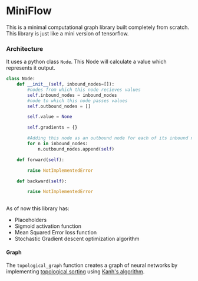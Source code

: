 # MiniFlow
This is a minimal computational graph library built completely from scratch. This library is just like a mini version of tensorflow.
### Architecture
It uses a python class `Node`. This Node will calculate a value which represents it output.
```python
class Node:
	def __init__(self, inbound_nodes=[]):
		#nodes from which this node recieves values
		self.inbound_nodes = inbound_nodes
		#node to which this node passes values
		self.outbound_nodes = []

		self.value = None

		self.gradients = {}

		#Adding this node as an outbound node for each of its inbound node
		for n in inbound_nodes:
			n.outbound_nodes.append(self)

	def forward(self):

		raise NotImplementedError

	def backward(self):

		raise NotImplementedError
    
```
As of now this library has:
* Placeholders
* Sigmoid activation function
* Mean Squared Error loss function
* Stochastic Gradient descent optimization algorithm

#### Graph
The `topological_graph` function creates a graph of neural networks by implementing [topological sorting](https://en.wikipedia.org/wiki/Topological_sorting) using [Kanh's algorithm](https://en.wikipedia.org/wiki/Topological_sorting#Kahn.27s_algorithm).

